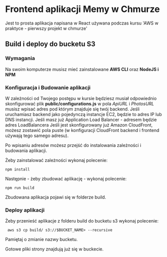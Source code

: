 # Frontend aplikacji Memy w Chmurze

Jest to prosta aplikacja napisana w React używana podczas kursu 'AWS w praktyce - pierwszy projekt w chmurze'

## Build i deploy do bucketu S3

### Wymagania

Na swoim komputerze musisz mieć zainstalowane **AWS CLI** oraz **NodeJS i NPM**

### Konfiguracja i  Budowanie aplikacji

W zależności od Twojego postępu w kursie będziesz musiał odpowiednio skonfigurować plik **public/configurations.js** w pola *ApiURL* i *PhotosURL* musisz wpisać adres pod którym znajduje się twój backend.
Jeśli uruchamiasz backend jako pojedynczą instancje EC2, będzie to adres IP lub DNS instancji.
Jeśli masz już Application Load Balancer - adresem będzie adres LoadBalancera
Jeśli jest skonfigurowany już Amazon CloudFront, możesz zostawić pola puste (w konfiguracji CloudFront backend i frontend używają tego samego adresu).

Po wpisaniu adresów możesz przejść do instalowania zależności i budowania aplikacji.

Żeby zainstalować zależności wykonaj polecenie:

```
npm install
```

Następnie - żeby zbudować aplikację - wykonaj polecenie:
```
npm run build
```

Zbudowana aplikacja pojawi się w folderze build.


### Deploy aplikacji

Żeby przenieść aplikacje z folderu build do bucketu s3 wykonaj polecenie:

```
 aws s3 cp build/ s3://$BUCKET_NAME> --recursive
```

Pamiętaj o zmianie nazwy bucketu.

Gotowe pliki strony znajdują już się w buckecie.